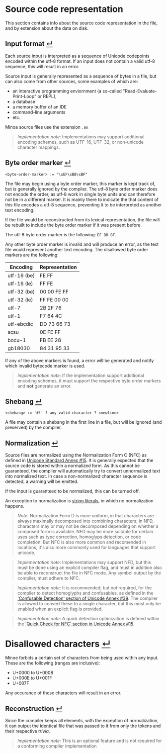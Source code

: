 # Source code representation

This section contains info about the source code representation in the file, and by extension about the data on disk.

## Input format [↵](#source-code-representation)

Each source input is interpreted as a sequence of Unicode codepoints encoded within the utf-8 format.
If an input does not contain a valid utf-8 sequence, this will result in an error.

Source input is generally represented as a sequence of bytes in a file, but can also come from other sources, some examples of which are:
- an interactive programming enviornment (a so-called "Read-Evaluate-Print-Loop" or REPL),
- a database
- a memory buffer of an IDE
- command-line arguments
- etc.

Minoa source files use the extension `.mn`

> _Implementation note_: Implementations may support additional encoding schemes, such as UTF-16, UTF-32, or non-unicode character mappings.

## Byte order marker [↵](#source-code-representation)
```
<byte-order-marker> := "\xEF\xBB\xBF"
```

The file may begin using a byte order marker, this marker is kept track of, but is generally ignored by the compiler.
The utf-8 byte order marker does not encode the order, as utf-8 work in single byte units and can therefore not be in a different marker.
It is mainly there to indicate the that content of this file encodes a utf-8 sequence, preventing it to be interpreted as another text encoding.

If the file would be reconstructed from its lexical representation, the file will be rebuilt to include the byte order marker if it was present before.

The utf-8 byte order marker is the following: `EF BB BF`.

Any other byte order marker is invalid and will produce an error, as the text file would represent another text encoding.
The disallowed byte order markers are the following:

Encoding    | Representation
------------|----------------
utf-16 (be) | FE FF
utf-16 (le) | FF FE
utf-32 (be) | 00 00 FE FF
utf-32 (le) | FF FE 00 00
utf-7       | 2B 2F 76
utf-1       | F7 64 4C
utf-ebcdic  | DD 73 66 73
scsu        | 0E FE FF
bocu-1      | FB EE 28
gb18030     | 84 31 95 33

If any of the above markers is found, a error will be generated and notify which invalid bytecode marker is used.

> _Implementation note_: If the implementation support additional encoding schemes, it must support the respective byte order markers and **not** generate an error.

## Shebang [↵](#source-code-representation)
```
<shebang> := '#!' ? any valid character ? <newline>
```

A file may contain a shebang in the first line in a file, but will be ignored (and preserved) by the compiler.

## Normalization [↵](#source-code-representation)

Source files are normalized using the Normalization Form C (NFC) as defined in [Unicode Standard Annex #15].
It is generally expected that the source code is stored within a normalized form.
As this cannot be guaranteed, the compiler will automatically try to convert unnormalized text into normalized text.
In case a non-normalized character sequence is detected, a warning will be emitted.

If the input is guaranteed to be normalized, this can be turned off.

An exception to normalization is [string literals], in which no normalization happens.

> _Note_: Normalization Form D is more uniform, in that characters are always maximally decomposed into combining characters; in NFD, characters may or may not be decomposed depending on whether a composed form is available. NFD may be more suitable for certain uses such as type correction, homoglyps detection, or code completion. But NFC is also more common and recomended in locations, it's also more commonly used for languages that support unicode.

> _Implementation note_: Implementations may support NFD, but this must be done using an explicit compiler flag, and must in addition also be able to reconstruct the file in NFC mode.
>                        Any symbol output by the compiler, must adhere to NFC.

> _Implementation note_: It is recommended, but not required, for the compiler to detect homoglyphs and confusables, as defined in the ['Confusable Detection' section of Unicode Annex #39].
>                        The compiler is allowed to convert these to a single character, but this must only be enabled when an explicit flag is provided.

> _Implementation note_: A quick detection optimization is defined within the ['Quick Check for NFC' section in Unicode Annex #15].

# Disallowed characters [↵](#source-code-representation)

Minoe forbids a certain set of characters from being used within any input.
These are the following (ranges are inclusive):
- U+0000 to U+0008
- U+000E to U+001F
- U+007F

Any occurance of these characters will result in an error.

## Reconstruction [↵](#source-code-representation)

Since the compiler keeps all elements, with the exception of normalization, it can output the identical file that was passed to it from only the tokens and their respective _trivia_.

> _Implementation note_: This is an optional feature and is not required for a conforming compiler implementation


[Unicode Standard Annex #15]:                          https://www.unicode.org/reports/tr15/tr15-56.html
[string literals]:                                     #64-string-literals-
['Confusable Detection' section of Unicode Annex #39]: https://www.unicode.org/reports/tr39/#Confusable_Detection
['Quick Check for NFC' section in Unicode Annex #15]:  https://unicode.org/reports/tr15/#NFC_QC_Optimization